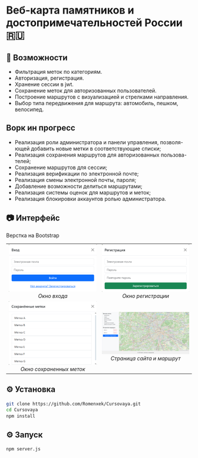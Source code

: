 # Веб-карта памятников и достопримечательностей России 🇷🇺

## 🚀 Возможности

- Фильтрация меток по категориям.
- Авторизация, регистрация.
- Хранение сессии в jwt.
- Сохранение меток для авторизованных пользователей.
- Построение маршрутов с визуализацией и стрелками направления.
- Выбор типа передвижения для маршрута: автомобиль, пешком, велосипед.

## Ворк ин прогресс
-	Реализация роли администратора и панели управления, позволя-ющей добавить новые метки в соответствующие списки;
-	Реализация сохранения маршрутов для авторизованных пользова-телей;
-	Сохранение маршрутов для сессии;
-	Реализация верификации по электронной почте;
-	Реализация смены электронной почты, пароля;
-	Добавление возможности делиться маршрутами;
-	Реализация системы оценок для маршрутов и меток;
-	Реализация блокировки аккаунтов ролью администратора.

## 📷 Интерфейс

Верстка на Bootstrap

<table>
  <tr>
    <td align="center">
      <img src="kartinki/10.png" width="600"/><br/>
      <em>Окно входа</em>
    </td>
    <td align="center">
      <img src="kartinki/11.png" width="600"/><br/>
      <em>Окно регистрации</em>
    </td>
  </tr>
  <tr>
    <td align="center">
      <img src="kartinki/12.png" width="600"/><br/>
      <em>Окно сохраненных меток</em>
    </td>
    <td align="center">
      <img src="kartinki/9.png" width="600"/><br/>
      <em>Страница сайта и маршрут</em>
    </td>
  </tr>
</table>

## ⚙️ Установка

```bash
git clone https://github.com/Romenxek/Cursovaya.git
cd Cursovaya
npm install
```

## ⚙️ Запуск
```bash
npm server.js
```
